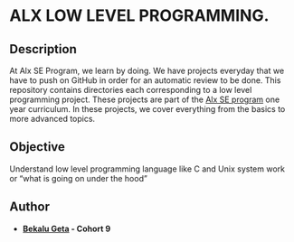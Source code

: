 # ALX LOW LEVEL PROGRAMMING.

## Description

At Alx SE Program, we learn by doing. We have projects everyday that we have to push on GitHub in order for an automatic review to be done. This repository contains directories each corresponding to a low level programming project. These projects are part of the [Alx SE program](https://www.alxafrica.com//) one year curriculum. In these projects, we cover everything from the basics to more advanced topics.

## Objective

Understand low level programming language like C and Unix system work or “what is
going on under the hood”

## Author

* **[Bekalu Geta](https://github.com/bekalue) - Cohort 9**


